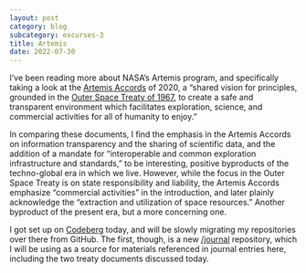 ```yaml
---
layout: post
category: blog
subcategory: excurses-3
title: Artemis
date: 2022-07-30
---
```


I’ve been reading more about NASA’s Artemis program, and specifically taking a look at the [Artemis Accords](https://www.nasa.gov/specials/artemis-accords/index.html) of 2020, a “shared vision for principles, grounded in the [Outer Space Treaty of 1967](https://www.unoosa.org/oosa/en/ourwork/spacelaw/treaties/introouterspacetreaty.html), to create a safe and transparent environment which facilitates exploration, science, and commercial activities for all of humanity to enjoy.”

In comparing these documents, I find the emphasis in the Artemis Accords on information transparency and the sharing of scientific data, and the addition of a mandate for “interoperable and common exploration infrastructure and standards,” to be interesting, positive byproducts of the techno-global era in which we live. However, while the focus in the Outer Space Treaty is on state responsibility and liability, the Artemis Accords emphasize “commercial activities” in the introduction, and later plainly acknowledge the “extraction and utilization of space resources.” Another byproduct of the present era, but a more concerning one.

I got set up on [Codeberg](https://codeberg.org/) today, and will be slowly migrating my repositories over there from GitHub. The first, though, is a new [/journal](https://codeberg.org/steinea/journal) repository, which I will be using as a source for materials referenced in journal entries here, including the two treaty documents discussed today.
